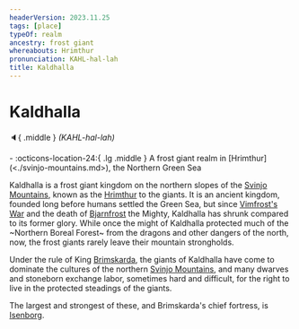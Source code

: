 ```yaml
---
headerVersion: 2023.11.25
tags: [place]
typeOf: realm
ancestry: frost giant
whereabouts: Hrimthur
pronunciation: KAHL-hal-lah
title: Kaldhalla
---
```

# Kaldhalla
:speaker:{ .middle } *(KAHL-hal-lah)*  
<div class="grid cards ext-narrow-margin ext-one-column" markdown>
-    :octicons-location-24:{ .lg .middle } A frost giant realm in [Hrimthur](<./svinjo-mountains.md>), the Northern Green Sea  
</div>


Kaldhalla is a frost giant kingdom on the northern slopes of the [Svinjo Mountains](<./svinjo-mountains.md>), known as the [Hrimthur](<./svinjo-mountains.md>) to the giants. It is an ancient kingdom, founded long before humans settled the Green Sea, but since [Vimfrost's War](<../../events/1500s/vimfrost-s-war.md>) and the death of [Bjarnfrost](<../../people/giants/bjarnfrost.md>) the Mighty, Kaldhalla has shrunk compared to its former glory. While once the might of Kaldhalla protected much of the ~Northern Boreal Forest~ from the dragons and other dangers of the north, now, the frost giants rarely leave their mountain strongholds. 

Under the rule of King [Brimskarda](<../../people/giants/brimskarda.md>), the giants of Kaldhalla have come to dominate the cultures of the northern [Svinjo Mountains](<./svinjo-mountains.md>), and many dwarves and stoneborn exchange labor, sometimes hard and difficult, for the right to live in the protected steadings of the giants.

The largest and strongest of these, and Brimskarda's chief fortress, is [Isenborg](<./isenborg.md>). 

